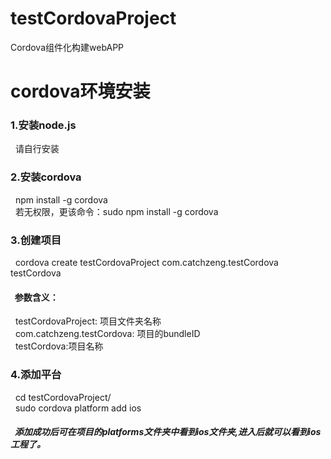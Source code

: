 # testCordovaProject
Cordova组件化构建webAPP
# cordova环境安装
### 1.安装node.js
  &nbsp;&nbsp;请自行安装
### 2.安装cordova<br>
  &nbsp;&nbsp;npm install -g cordova<br>
  &nbsp;&nbsp;若无权限，更该命令：sudo npm install -g cordova<br>
### 3.创建项目
  &nbsp;&nbsp;cordova create testCordovaProject com.catchzeng.testCordova testCordova<br>
  #### &nbsp;&nbsp;参数含义：
  &nbsp;&nbsp;testCordovaProject: 项目文件夹名称<br>
  &nbsp;&nbsp;com.catchzeng.testCordova: 项目的bundleID<br>
  &nbsp;&nbsp;testCordova:项目名称<br>
### 4.添加平台
  &nbsp;&nbsp;cd testCordovaProject/<br>
  &nbsp;&nbsp;sudo cordova platform add ios<br>
  ##### &nbsp;&nbsp;添加成功后可在项目的platforms文件夹中看到ios文件夹,进入后就可以看到ios工程了。
